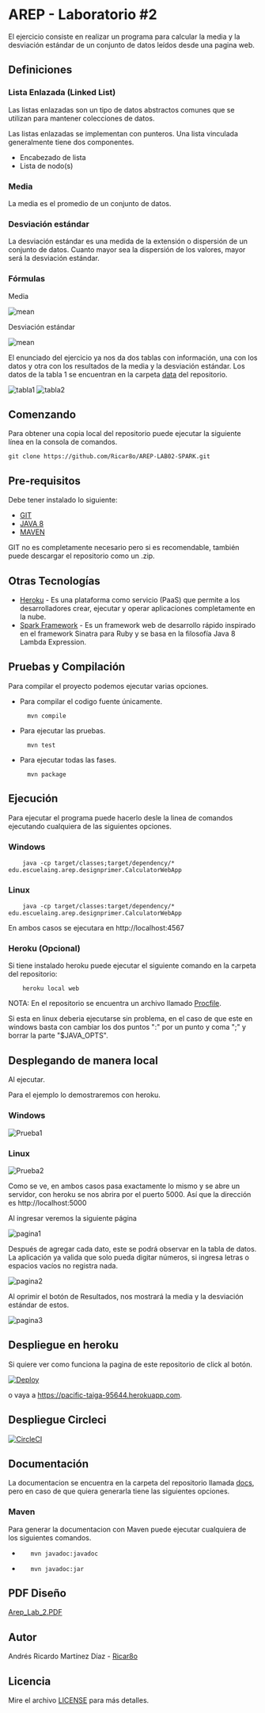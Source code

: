 # AREP - Laboratorio #2
El ejercicio consiste en realizar un programa para calcular la media y la desviación estándar de un conjunto de datos leídos desde una pagina web.


## Definiciones

### Lista Enlazada (Linked List)
Las listas enlazadas son un tipo de datos abstractos comunes que se utilizan para mantener colecciones de datos.

Las listas enlazadas se implementan con punteros.
Una lista vinculada generalmente tiene dos componentes.
* Encabezado de lista
* Lista de nodo(s)

### Media
La media es el promedio de un conjunto de datos.

### Desviación estándar
La desviación estándar es una medida de la extensión o dispersión de un conjunto de datos.
Cuanto mayor sea la dispersión de los valores, mayor será la desviación estándar. 

### Fórmulas

Media

![mean](img/mean.jpg)

Desviación estándar

![mean](img/deviation.jpg)


El enunciado del ejercicio ya nos da dos tablas con información, una con los datos y otra con los resultados de la media y la desviación estándar. Los datos de la tabla 1 se encuentran en la carpeta [data](data) del repositorio.

![tabla1](img/tabla1.jpg)
![tabla2](img/tabla2.jpg)

## Comenzando 
Para obtener una copia local del repositorio puede ejecutar la siguiente línea en la consola de comandos.
    
    git clone https://github.com/Ricar8o/AREP-LAB02-SPARK.git

## Pre-requisitos

Debe tener instalado lo siguiente:

* [GIT](https://git-scm.com/book/es/v2/Inicio---Sobre-el-Control-de-Versiones-Instalación-de-Git)
* [JAVA 8](https://www.java.com/es/download/)
* [MAVEN](https://maven.apache.org)

GIT no es completamente necesario pero si es recomendable, también puede descargar el repositorio como un .zip.

## Otras Tecnologías
* [Heroku](www.heroku.com) - Es una plataforma como servicio (PaaS) que permite a los desarrolladores crear, ejecutar y operar aplicaciones completamente en la nube.
* [Spark Framework](http://sparkjava.com) - Es un framework web de desarrollo rápido inspirado en el framework Sinatra para Ruby y se basa en la filosofía Java 8 Lambda Expression.

## Pruebas y Compilación

Para compilar el proyecto podemos ejecutar varias opciones. 

* Para compilar el codigo fuente únicamente.

        mvn compile
* Para ejecutar las pruebas.

        mvn test
* Para ejecutar todas las fases.

        mvn package

## Ejecución
Para ejecutar el programa puede hacerlo desle la linea de comandos ejecutando cualquiera de las siguientes opciones.

### Windows
        java -cp target/classes;target/dependency/* edu.escuelaing.arep.designprimer.CalculatorWebApp
### Linux
        java -cp target/classes:target/dependency/* edu.escuelaing.arep.designprimer.CalculatorWebApp

En ambos casos se ejecutara en http://localhost:4567

### Heroku (Opcional)
Si tiene instalado heroku puede ejecutar el siguiente comando en la carpeta del repositorio:

        heroku local web

NOTA: 
En el repositorio se encuentra un archivo llamado [Procfile](/Procfile).

Si esta en linux deberia ejecutarse sin problema, en el caso de que este en windows basta con cambiar los dos puntos ":" por un punto y coma ";" y borrar la parte "$JAVA_OPTS".
 
## Desplegando de manera local

Al ejecutar.

Para el ejemplo lo demostraremos con heroku.
### Windows
![Prueba1](img/prueba1.jpg)
### Linux
![Prueba2](img/prueba2.jpg)

Como se ve, en ambos casos pasa exactamente lo mismo y se abre un servidor, con heroku se nos abrira por el puerto 5000. Así que la dirección es http://localhost:5000

Al ingresar veremos la siguiente página

![pagina1](img/pagina1.jpg)

Después de agregar cada dato, este se podrá observar en la tabla de datos. La aplicación ya valida que solo pueda digitar números, si ingresa letras o espacios vacíos no registra nada.

![pagina2](img/pagina2.jpg)

Al oprimir el botón de Resultados, nos mostrará la media y la desviación estándar de estos.

![pagina3](img/pagina3.jpg)

## Despliegue en heroku 
Si quiere ver como funciona la pagina de este repositorio de click al botón.

[![Deploy](https://www.herokucdn.com/deploy/button.svg)](https://pacific-taiga-95644.herokuapp.com)

o vaya a https://pacific-taiga-95644.herokuapp.com.

## Despliegue Circleci
[![CircleCI](https://circleci.com/gh/Ricar8o/AREP-LAB02-SPARK.svg?style=svg)](https://app.circleci.com/pipelines/github/Ricar8o/AREP-LAB02-SPARK)

## Documentación

La documentacion se encuentra en la carpeta del repositorio llamada [docs](docs), pero en caso de que quiera generarla tiene las siguientes opciones.

### Maven
Para generar la documentacion con Maven puede ejecutar cualquiera de los siguientes comandos.

*        mvn javadoc:javadoc
*        mvn javadoc:jar

## PDF Diseño

[Arep_Lab_2.PDF](Arep_Lab_2.pdf)

## Autor 

Andrés Ricardo Martínez Díaz - [Ricar8o](https://github.com/Ricar8o)

## Licencia
Mire el archivo [LICENSE](LICENSE) para más detalles.
